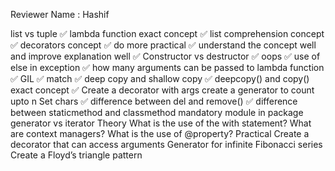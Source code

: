 Reviewer Name : Hashif

list vs tuple ✅
lambda function exact concept ✅
list comprehension concept ✅
decorators concept ✅
do more practical ✅
understand the concept well and improve explanation well ✅
Constructor vs destructor ✅
oops ✅
use of else in exception ✅
how many arguments can be passed to lambda function ✅
GIL ✅
match ✅
deep copy and shallow copy ✅
deepcopy() and copy() exact concept ✅
Create a decorator with args
create a generator to count upto n
Set chars ✅
difference between del and remove() ✅
difference between staticmethod and classmethod
mandatory module in package
generator vs iterator
Theory
What is the use of the with statement?
What are context managers?
What is the use of @property?
Practical
Create a decorator that can access arguments
Generator for infinite Fibonacci series
Create a Floyd’s triangle pattern
